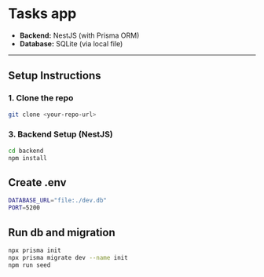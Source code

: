 # Tasks app

- **Backend:** NestJS (with Prisma ORM)  
- **Database:** SQLite (via local file)  

---

## Setup Instructions

### 1. Clone the repo

```bash
git clone <your-repo-url>
```

### 3. Backend Setup (NestJS)
```bash
cd backend
npm install

```
## Create .env
```bash
DATABASE_URL="file:./dev.db"
PORT=5200
```
## Run db and migration
```bash
npx prisma init
npx prisma migrate dev --name init
npm run seed
```

